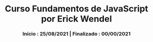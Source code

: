 <div align="center">
    <h1>Curso Fundamentos de JavaScript por Erick Wendel</h1>
    <h3>Início : 25/08/2021 | Finalizado : 00/00/2021 <h3>
</div>

